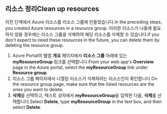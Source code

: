 ## <a name="clean-up-resources"></a><span data-ttu-id="c8746-101">리소스 정리</span><span class="sxs-lookup"><span data-stu-id="c8746-101">Clean up resources</span></span>

<span data-ttu-id="c8746-102">이전 단계에서 Azure 리소스를 리소스 그룹에 만들었습니다.</span><span class="sxs-lookup"><span data-stu-id="c8746-102">In the preceding steps, you created Azure resources in a resource group.</span></span> <span data-ttu-id="c8746-103">이러한 리소스가 나중에 필요하지 않을 경우에는 리소스 그룹을 삭제하여 해당 리소스를 삭제할 수 있습니다.</span><span class="sxs-lookup"><span data-stu-id="c8746-103">If you don't expect to need these resources in the future, you can delete them by deleting the resource group.</span></span>
 
1. <span data-ttu-id="c8746-104">Azure Portal의 웹앱 **개요** 페이지에서 **리소스 그룹** 아래에 있는 **myResourceGroup** 링크를 선택합니다.</span><span class="sxs-lookup"><span data-stu-id="c8746-104">From your web app's **Overview** page in the Azure portal, select the **myResourceGroup** link under **Resource group**.</span></span>
2. <span data-ttu-id="c8746-105">리소스 그룹 페이지에서 나열된 리소스가 삭제하려는 리소스인지 확인합니다.</span><span class="sxs-lookup"><span data-stu-id="c8746-105">On the resource group page, make sure that the listed resources are the ones you want to delete.</span></span>
3. <span data-ttu-id="c8746-106">**삭제**를 선택하고, 텍스트 상자에서 **myResourceGroup**을 입력한 다음, **삭제**를 선택합니다.</span><span class="sxs-lookup"><span data-stu-id="c8746-106">Select **Delete**, type **myResourceGroup** in the text box, and then select **Delete**.</span></span>
